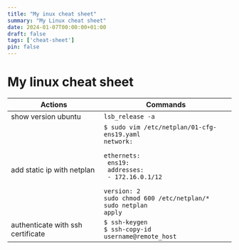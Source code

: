 ```yaml
---
title: "My inux cheat sheet"
summary: "My Linux cheat sheet"
date: 2024-01-07T00:00:00+01:00
draft: false
tags: ['cheat-sheet']
pin: false
---
```


# My linux cheat sheet

| Actions | Commands  |
| ------ | --------- |
| show version ubuntu                 | <code>lsb_release -a</code> |
| add static ip with netplan          |<code>$ sudo vim /etc/netplan/01-cfg-ens19.yaml<br/>network:<br/>    ethernets:<br/>    ens19:<br/>        addresses:<br/>        - 172.16.0.1/12<br/>    version: 2<br/>sudo chmod 600 /etc/netplan/*<br/>sudo netplan apply</code>|
| authenticate with ssh certificate   | <code>$ ssh-keygen<br/>$ ssh-copy-id username@remote_host</code> |
